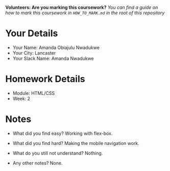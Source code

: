 <!--

The title for your pull request should be made in this format

CITY CLASS_NO - FIRST_NAME LAST_NAME - MODULE - WEEK_NO

For example,

London Class 7 - Chris Owen - HTML/CSS - Week 1

Please complete the details below this message

-->

**Volunteers: Are you marking this coursework?** _You can find a guide on how to mark this coursework in `HOW_TO_MARK.md` in the root of this repository_

# Your Details

- Your Name: Amanda Obiajulu Nwadukwe
- Your City: Lancaster
- Your Slack Name: Amanda Nwadukwe

# Homework Details

- Module: HTML/CSS
- Week: 2

# Notes

- What did you find easy?
    Working with flex-box.

- What did you find hard?
    Making the mobile navigation work.

- What do you still not understand?
    Nothing.

- Any other notes?
    None.
